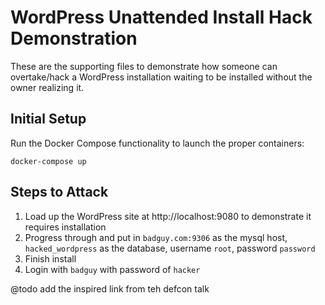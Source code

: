 # WordPress Unattended Install Hack Demonstration

These are the supporting files to demonstrate how someone can overtake/hack
a WordPress installation waiting to be installed without the owner realizing it.

## Initial Setup

Run the Docker Compose functionality to launch the proper containers:

`docker-compose up`

## Steps to Attack

1. Load up the WordPress site at http://localhost:9080 to demonstrate it requires installation
2. Progress through and put in `badguy.com:9306` as the mysql host, `hacked_wordpress` as the database, username `root`, password `password`
3. Finish install
4. Login with `badguy` with password of `hacker`





@todo add the inspired link from teh defcon talk
